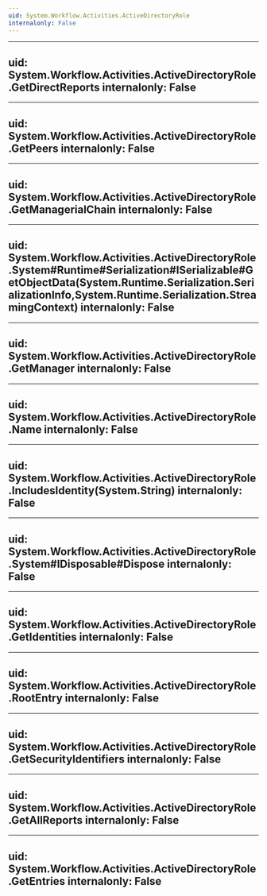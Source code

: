 ```yaml
---
uid: System.Workflow.Activities.ActiveDirectoryRole
internalonly: False
---
```


---
uid: System.Workflow.Activities.ActiveDirectoryRole.GetDirectReports
internalonly: False
---

---
uid: System.Workflow.Activities.ActiveDirectoryRole.GetPeers
internalonly: False
---

---
uid: System.Workflow.Activities.ActiveDirectoryRole.GetManagerialChain
internalonly: False
---

---
uid: System.Workflow.Activities.ActiveDirectoryRole.System#Runtime#Serialization#ISerializable#GetObjectData(System.Runtime.Serialization.SerializationInfo,System.Runtime.Serialization.StreamingContext)
internalonly: False
---

---
uid: System.Workflow.Activities.ActiveDirectoryRole.GetManager
internalonly: False
---

---
uid: System.Workflow.Activities.ActiveDirectoryRole.Name
internalonly: False
---

---
uid: System.Workflow.Activities.ActiveDirectoryRole.IncludesIdentity(System.String)
internalonly: False
---

---
uid: System.Workflow.Activities.ActiveDirectoryRole.System#IDisposable#Dispose
internalonly: False
---

---
uid: System.Workflow.Activities.ActiveDirectoryRole.GetIdentities
internalonly: False
---

---
uid: System.Workflow.Activities.ActiveDirectoryRole.RootEntry
internalonly: False
---

---
uid: System.Workflow.Activities.ActiveDirectoryRole.GetSecurityIdentifiers
internalonly: False
---

---
uid: System.Workflow.Activities.ActiveDirectoryRole.GetAllReports
internalonly: False
---

---
uid: System.Workflow.Activities.ActiveDirectoryRole.GetEntries
internalonly: False
---
